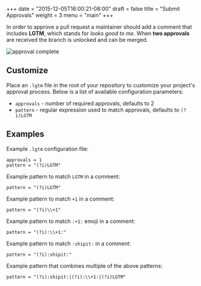 +++
date = "2015-12-05T16:00:21-08:00"
draft = false
title = "Submit Approvals"
weight = 3
menu = "main"
+++

In order to approve a pull request a maintainer should add a comment that
includes **LGTM**, which stands for *looks good to me*. When **two approvals**
are received the branch is unlocked and can be merged.

![approval complete](/docs/images/approval_complete.png)

## Customize

Place an `.lgtm` file in the root of your repository to customize your project's
approval process. Below is a list of available configuration parameters:

* `approvals` - number of required approvals, defaults to 2
* `pattern` - regular expression used to match approvals, defaults to `(?i)LGTM`

## Examples

Example `.lgtm` configuration file:

```
approvals = 1
pattern = "(?i)LGTM"
```

Example pattern to match `LGTM` in a comment:

```
pattern = "(?i)LGTM"
```

Example pattern to match `+1` in a comment:

```
pattern = "(?i)\\+1"
```

Example pattern to match `:+1:` emoji in a comment:

```
pattern = "(?i):\\+1:"
```

Example pattern to match `:shipit:` in a comment:

```
pattern = "(?i):shipit:"
```

Example pattern that combines multiple of the above patterns:

```
pattern = "(?i):shipit:|(?i):\\+1:|(?i)LGTM"
```
